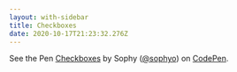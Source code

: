 ```yaml
---
layout: with-sidebar
title: Checkboxes
date: 2020-10-17T21:23:32.276Z
---
```

<p class="codepen" data-height="265" data-theme-id="default" data-default-tab="css,result" data-user="sophyo" data-slug-hash="yLyrgJN" data-pen-title="Checkboxes">
  <span>See the Pen <a href="https://codepen.io/sophyo/pen/yLyrgJN">
  Checkboxes</a> by Sophy (<a href="https://codepen.io/sophyo">@sophyo</a>)
  on <a href="https://codepen.io">CodePen</a>.</span>
</p>
<script async src="https://static.codepen.io/assets/embed/ei.js"></script>